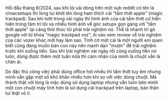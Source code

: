 Hồi đầu tháng 8/2024, sau khi lội vài dòng trên một sub reddit có tên là r/macsetups thì lòng tui khởi lên lòng ham thích cái "tấm thớt apple" (magic trackpad). Sau khi lướt trong vài ngày thì hình ảnh của cái tấm thớt cứ hiển hiện trong tâm trí tôi và nhiều hình ảnh về góc setups gọn gàng với "tấm thớt apple" lại càng thôi thúc tôi phải trải nghiệm nó. Thế là nhanh trí gõ google với từ khóa "magic trackpad voz", ôi vào xem review về trải nghiệm của các vozer khác mới hay làm sao. Tình cờ một cái là một người em quen biết cũng đang muốn bán con này nên mạnh dạn "mượn" để trải nghiệm trước khi xuống tiền. Sau khi trải nghiệm vài ngày rồi cũng xuống tiền nó luôn, dùng được thêm một tuần nữa thì cảm nhận của mình là chuột vẫn là chân ái. 

Do đặc thù công việc phải dùng office hơi nhiều thì tấm thớt tuy êm nhưng mình vẫn gặp một số khó khăn nhiều hơn khi so với việc dùng chuột. Mà thành thật với lòng là mặc dùng sử dụng laptop nhưng vẫn luôn bên mình một con chuột máy tính hơn là sử dụng cái trackpad trên laptop, bản thân tui thật vô lí.
